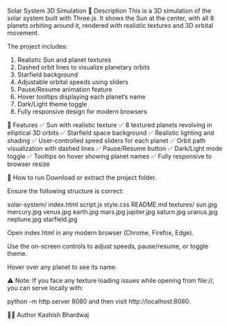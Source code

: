 Solar System 3D Simulation
📄 Description
This is a 3D simulation of the solar system built with Three.js. It shows the Sun at the center, with all 8 planets orbiting around it, rendered with realistic textures and 3D orbital movement. 

The project includes:

1. Realistic Sun and planet textures
2. Dashed orbit lines to visualize planetary orbits
3. Starfield background
4. Adjustable orbital speeds using sliders
5. Pause/Resume animation feature
6. Hover tooltips displaying each planet’s name
7. Dark/Light theme toggle
8. Fully responsive design for modern browsers

🚀 Features
✅ Sun with realistic texture
✅ 8 textured planets revolving in elliptical 3D orbits
✅ Starfield space background
✅ Realistic lighting and shading
✅ User-controlled speed sliders for each planet
✅ Orbit path visualization with dashed lines
✅ Pause/Resume button
✅ Dark/Light mode toggle
✅ Tooltips on hover showing planet names
✅ Fully responsive to browser resize

📂 How to run
Download or extract the project folder.

Ensure the following structure is correct:

solar-system/
  index.html
  script.js
  style.css
  README.md
  textures/
    sun.jpg
    mercury.jpg
    venus.jpg
    earth.jpg
    mars.jpg
    jupiter.jpg
    saturn.jpg
    uranus.jpg
    neptune.jpg
    starfield.jpg

Open index.html in any modern browser (Chrome, Firefox, Edge).

Use the on-screen controls to adjust speeds, pause/resume, or toggle theme.

Hover over any planet to see its name.

⚠ Note: If you face any texture loading issues while opening from file://, you can serve locally with:

python -m http.server 8080
and then visit http://localhost:8080.


👨‍💻 Author
Kashish Bhardwaj

